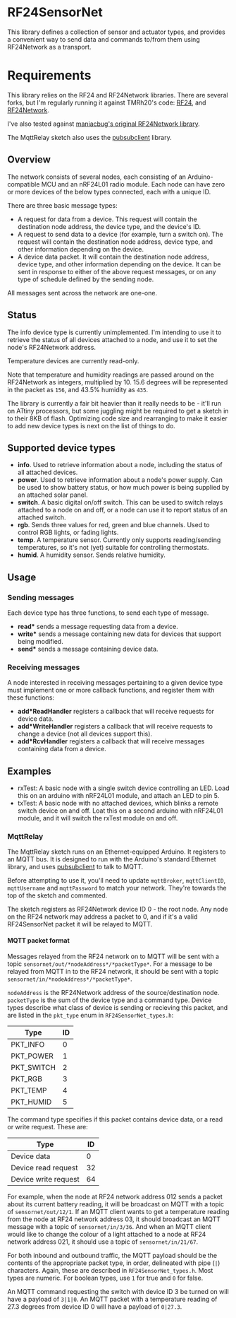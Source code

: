 # RF24SensorNet
This library defines a collection of sensor and actuator types, and
provides a convenient way to send data and commands to/from them using
RF24Network as a transport.

# Requirements
This library relies on the RF24 and RF24Network libraries. There are several
forks, but I'm regularly running it against TMRh20's code: [RF24](http://tmrh20.github.io/RF24/), and [RF24Network](http://tmrh20.github.io/RF24Network).

I've also tested against [maniacbug's original RF24Network library](http://maniacbug.github.io/RF24Network/).

The MqttRelay sketch also uses the [pubsubclient](https://github.com/knolleary/pubsubclient) library.

## Overview
The network consists of several nodes, each consisting of an
Arduino-compatible MCU and an nRF24L01 radio module. Each node can have
zero or more devices of the below types connected, each with a unique ID.

There are three basic message types:

* A request for data from a device. This request will contain the
  destination node address, the device type, and the device's ID.
* A request to send data to a device (for example, turn a switch on).
  The request will contain the destination node address, device type, and
  other information depending on the device.
* A device data packet. It will contain the destination node address,
  device type, and other information depending on the device. It can be
  sent in response to either of the above request messages, or on
  any type of schedule defined by the sending node.

All messages sent across the network are one-one.

## Status
The info device type is currently unimplemented. I'm intending to use
it to retrieve the status of all devices attached to a node, and use it
to set the node's RF24Network address.

Temperature devices are currently read-only.

Note that temperature and humidity readings are passed around on the
RF24Network as integers, multiplied by 10. 15.6 degrees will be
represented in the packet as `156`, and 43.5% humidity as `435`.

The library is currently a fair bit heavier than it really needs to be -
it'll run on ATtiny processors, but some juggling might be required to get
a sketch in to their 8KB of flash. Optimizing code size and rearranging to
make it easier to add new device types is next on the list of things to do.

## Supported device types
* **info**. Used to retrieve information about a node, including the status
  of all attached devices.
* **power**. Used to retrieve information about a node's power supply.
  Can be used to show battery status, or how much power is being supplied
  by an attached solar panel.
* **switch**. A basic digital on/off switch. This can be used to switch
  relays attached to a node on and off, or a node can use it to report
  status of an attached switch.
* **rgb**.  Sends three values for red, green and blue channels. Used to
  control RGB lights, or fading lights.
* **temp**. A temperature sensor. Currently only supports reading/sending
  temperatures, so it's not (yet) suitable for controlling thermostats.
* **humid**. A humidity sensor. Sends relative humidity.

## Usage
### Sending messages
Each device type has three functions, to send each type of message.

* **read\*** sends a message requesting data from a device.
* **write\*** sends a message containing new data for devices that support
  being modified.
* **send\*** sends a message containing device data.

### Receiving messages
A node interested in receiving messages pertaining to a given device
type must implement one or more callback functions, and register them
with these functions:

* **add\*ReadHandler** registers a callback that will receive requests
  for device data.
* **add\*WriteHandler** registers a callback that will receive requests
  to change a device (not all devices support this).
* **add\*RcvHandler** registers a callback that will receive messages
  containing data from a device.

## Examples
* rxTest: A basic node with a single switch device controlling an LED.
  Load this on an arduino with nRF24L01 module, and attach an LED to pin 5.
* txTest: A basic node with no attached devices, which blinks a remote
  switch device on and off. Loat this on a second arduino with nRF24L01
  module, and it will switch the rxTest module on and off.

### MqttRelay
The MqttRelay sketch runs on an Ethernet-equipped Arduino. It registers
to an MQTT bus. It is designed to run with the Arduino's standard Ethernet
library, and uses [pubsubclient](https://github.com/knolleary/pubsubclient)
to talk to MQTT.

Before attempting to use it, you'll need to update `mqttBroker`,
`mqttClientID`, `mqttUsername` and `mqttPassword` to match your network.
They're towards the top of the sketch and commented.

The sketch registers as RF24Network device ID 0 - the root node. Any node
on the RF24 network may address a packet to 0, and if it's a valid
RF24SensorNet packet it will be relayed to MQTT.

#### MQTT packet format
Messages relayed from the RF24 network on to MQTT will be sent with a
topic `sensornet/out/*nodeAddress*/*packetType*`. For a message to be
relayed from MQTT in to the RF24 network, it should be sent with a topic
`sensornet/in/*nodeAddress*/*packetType*`.

`nodeAddress` is the RF24Network address of the source/destination node.
`packetType` is the sum of the device type and a command type. Device types
describe what class of device is sending or recieving this packet, and are
listed in the `pkt_type` enum in `RF24SensorNet_types.h`:

Type       | ID
-----------|---
PKT_INFO   | 0
PKT_POWER  | 1
PKT_SWITCH | 2
PKT_RGB    | 3
PKT_TEMP   | 4
PKT_HUMID  | 5

The command type specifies if this packet contains device data, or a
read or write request. These are:

Type                 | ID
---------------------|---
Device data          | 0
Device read request  | 32
Device write request | 64

For example, when the node at RF24 network address 012 sends a packet
about its current battery reading, it will be broadcast on MQTT with a
topic of `sensornet/out/12/1`. If an MQTT client wants to get a
temperature reading from the node at RF24 network address 03, it
should broadcast an MQTT message with a topic of `sensornet/in/3/36`.
And when an MQTT client would like to change the colour of a light
attached to a node at RF24 network address 021, it should use a topic of
`sensornet/in/21/67`.

For both inbound and outbound traffic, the MQTT payload should be the
contents of the appropriate packet type, in order, delineated with pipe
(`|`) characters. Again, these are described in `RF24SensorNet_types.h`.
Most types are numeric. For boolean types, use `1` for true and `0` for
false.

An MQTT command requesting the switch with device ID 3 be turned on will
have a payload of `3|1|0`. An MQTT packet with a temperature reading
of 27.3 degrees from device ID 0 will have a payload of `0|27.3`.